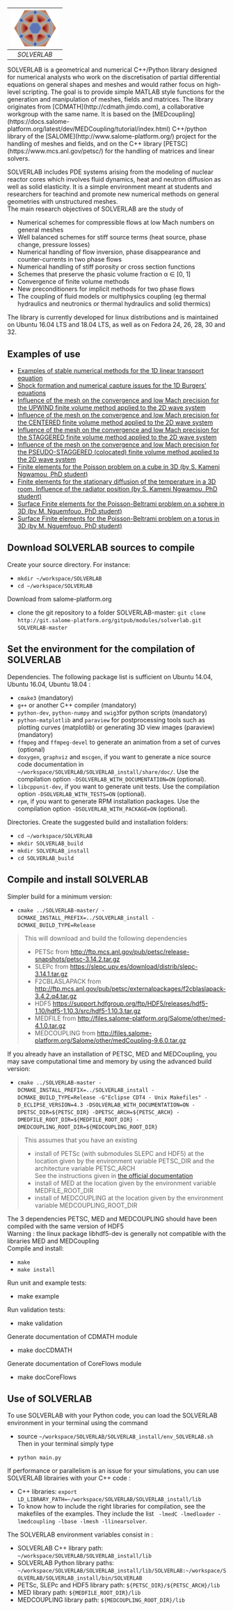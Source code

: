 </center>

| ![logo](logoSOLVERLAB.png) |
|:--:|
| *SOLVERLAB* |

</center>
SOLVERLAB is a geometrical and numerical C++/Python library designed for numerical analysts who work on the discretisation of partial differential equations on general shapes and meshes and would rather focus on high-level scripting. The goal is to provide simple MATLAB style functions for the generation and manipulation of meshes, fields and matrices. The library originates from [CDMATH](http://cdmath.jimdo.com), a collaborative workgroup with the same name. It is based on the [MEDcoupling](https://docs.salome-platform.org/latest/dev/MEDCoupling/tutorial/index.html) C++/python library of the [SALOME](http://www.salome-platform.org/) project for the handling of meshes and fields, and on the C++ library [PETSC](https://www.mcs.anl.gov/petsc/) for the handling of matrices and linear solvers. 

SOLVERLAB includes PDE systems
arising from the modeling of nuclear reactor cores which involves fluid dynamics, heat and neutron diffusion as well as solid elasticity. It
is a simple environment meant at students and researchers for teachind and promote new numerical
methods on general geometries with unstructured meshes.  
The main research objectives of SOLVERLAB are the study of

- Numerical schemes for compressible flows at low Mach numbers on general meshes
- Well balanced schemes for stiff source terms (heat source, phase change, pressure losses)
- Numerical handling of flow inversion, phase disappearance and counter-currents in two phase flows
- Numerical handling of stiff porosity or cross section functions
- Schemes that preserve the phasic volume fraction α ∈ [0, 1]
- Convergence of finite volume methods
- New preconditioners for implicit methods for two phase flows
- The coupling of fluid models or multiphysics coupling (eg thermal hydraulics and neutronics or thermal hydraulics and solid thermics)

The library is currently developed for linux distributions and is maintained on Ubuntu 16.04 LTS and 18.04 LTS, as well as on Fedora 24, 26, 28, 30 and 32.

Examples of use
---------------
- [Examples of stable numerical methods for the 1D linear transport equation](CDMATH/tests/doc/1DTransportEquation/RegularGrid/TransportEquation1D_RegularGrid.ipynb)
- [Shock formation and numerical capture issues for the 1D Burgers' equations](CDMATH/tests/doc/1DBurgersEquation/BurgersEquation1D.ipynb)
- [Influence of the mesh on the convergence and low Mach precision for the UPWIND finite volume method applied to the 2D wave system](CDMATH/tests/doc/2DWaveSystemVF_stationary/Convergence_WaveSystem_Upwind_SQUARE.ipynb)
- [Influence of the mesh on the convergence and low Mach precision  for the CENTERED finite volume method applied to the 2D wave system](CDMATH/tests/doc/2DWaveSystemVF_stationary/Convergence_WaveSystem_Centered_SQUARE.ipynb)
- [Influence of the mesh on the convergence and low Mach precision  for the STAGGERED finite volume method applied to the 2D wave system](CDMATH/tests/doc/2DWaveSystemVF_stationary/Convergence_WaveSystem_Staggered_SQUARE_squares.ipynb)
- [Influence of the mesh on the convergence and low Mach precision  for the PSEUDO-STAGGERED (colocated) finite volume method applied to the 2D wave system](CDMATH/tests/doc/2DWaveSystemVF_stationary/Convergence_WaveSystem_PStag_SQUARE.ipynb)
- [Finite elements for the Poisson problem on a cube in 3D (by S. Kameni Ngwamou, PhD student)](CDMATH/tests/doc/3DPoissonEF/FiniteElements3DPoisson_CUBE.ipynb)
- [Finite elements for the stationary diffusion of the temperature in a 3D room. Influence of the radiator position (by S. Kameni Ngwamou, PhD student)](CDMATH/tests/doc/3DRoomCoolingEF/3DRoomCoolingEF.ipynb)
- [Surface Finite elements for the Poisson-Beltrami problem on a sphere in 3D (by M. Nguemfouo, PhD student)](CDMATH/tests/doc/3DPoissonSphereEF/SynthesisConvergenceFESphere.pdf)
- [Surface Finite elements for the Poisson-Beltrami problem on a torus in 3D (by M. Nguemfouo, PhD student)](CDMATH/tests/doc/3DPoissonTorusEF/SynthesisConvergenceFETorus.pdf)

Download SOLVERLAB sources to compile
----------------------------------

Create your source directory. For instance:
* `mkdir ~/workspace/SOLVERLAB`
* `cd ~/workspace/SOLVERLAB`

Download from salome-platform.org
* clone the git repository to a folder SOLVERLAB-master:  `git clone http://git.salome-platform.org/gitpub/modules/solverlab.git SOLVERLAB-master`


Set the environment for the compilation of SOLVERLAB
---------------------------------------------
Dependencies. The following package list is sufficient on Ubuntu 14.04, Ubuntu 16.04, Ubuntu 18.04 :

 - `cmake3` (mandatory)
 - `g++` or another C++ compiler (mandatory)
 - `python-dev`, `python-numpy` and `swig3`for python scripts (mandatory)
 - `python-matplotlib` and `paraview` for postprocessing tools such as plotting curves (matplotlib) or generating 3D view images (paraview) (mandatory)
 - `ffmpeg` and `ffmpeg-devel` to generate an animation from a set of curves (optional)
 - `doxygen`, `graphviz` and `mscgen`, if you want to generate a nice source code documentation in `~/workspace/SOLVERLAB/SOLVERLAB_install/share/doc/`. Use the compilation option `-DSOLVERLAB_WITH_DOCUMENTATION=ON` (optional).
 - `libcppunit-dev`, if you want to generate unit tests. Use the compilation option `-DSOLVERLAB_WITH_TESTS=ON` (optional).
 - `rpm`, if you want to generate RPM installation packages. Use the compilation option `-DSOLVERLAB_WITH_PACKAGE=ON` (optional).

Directories. Create the suggested build and installation folders:
* `cd ~/workspace/SOLVERLAB`
* `mkdir SOLVERLAB_build`
* `mkdir SOLVERLAB_install`
* `cd SOLVERLAB_build`


Compile and install SOLVERLAB
--------------------------
Simpler build for a minimum version:
* `cmake ../SOLVERLAB-master/ -DCMAKE_INSTALL_PREFIX=../SOLVERLAB_install -DCMAKE_BUILD_TYPE=Release `  
> This will download and build the following dependencies
> - PETSc from http://ftp.mcs.anl.gov/pub/petsc/release-snapshots/petsc-3.14.2.tar.gz
> - SLEPc from https://slepc.upv.es/download/distrib/slepc-3.14.1.tar.gz
> - F2CBLASLAPACK from http://ftp.mcs.anl.gov/pub/petsc/externalpackages/f2cblaslapack-3.4.2.q4.tar.gz
> - HDF5 https://support.hdfgroup.org/ftp/HDF5/releases/hdf5-1.10/hdf5-1.10.3/src/hdf5-1.10.3.tar.gz
> - MEDFILE from http://files.salome-platform.org/Salome/other/med-4.1.0.tar.gz
> - MEDCOUPLING from http://files.salome-platform.org/Salome/other/medCoupling-9.6.0.tar.gz

If you already have an installation of PETSC, MED and MEDCoupling, you may save computational time and memory by using the advanced build version:
* `cmake ../SOLVERLAB-master -DCMAKE_INSTALL_PREFIX=../SOLVERLAB_install -DCMAKE_BUILD_TYPE=Release -G"Eclipse CDT4 - Unix Makefiles" -D_ECLIPSE_VERSION=4.3 -DSOLVERLAB_WITH_DOCUMENTATION=ON -DPETSC_DIR=${PETSC_DIR} -DPETSC_ARCH=${PETSC_ARCH} -DMEDFILE_ROOT_DIR=${MEDFILE_ROOT_DIR} -DMEDCOUPLING_ROOT_DIR=${MEDCOUPLING_ROOT_DIR}`  
> This assumes that you have an existing 
> - install of PETSc (with submodules SLEPC and HDF5) at the location given by the environment variable PETSC_DIR and the architecture variable PETSC_ARCH  
> See the instructions given in [the official documentation](http://www.mcs.anl.gov/petsc/documentation/installation.html)
> - install of MED                                    at the location given by the environment variable MEDFILE_ROOT_DIR
> - install of MEDCOUPLING                            at the location given by the environment variable MEDCOUPLING_ROOT_DIR

The 3 dependencies PETSC, MED and MEDCOUPLING should have been compiled with the same version of HDF5  
Warning : the linux package libhdf5-dev is generally not compatible with the libraries MED and MEDCoupling  
Compile and install:
* `make`
* `make install`

Run unit and example tests:
* make example

Run validation tests:
* make validation

Generate documentation of CDMATH module
* make docCDMATH

Generate documentation of CoreFlows module
* make docCoreFlows

Use of SOLVERLAB
-------------

To use SOLVERLAB with your Python code, you can load the SOLVERLAB environment in your terminal using the command
 * source `~/workspace/SOLVERLAB/SOLVERLAB_install/env_SOLVERLAB.sh`
Then in your terminal simply type
- `python main.py `

If performance or parallelism is an issue for your simulations, you can use SOLVERLAB librairies with your C++ code :
 * C++ libraries: `export LD_LIBRARY_PATH=~/workspace/SOLVERLAB/SOLVERLAB_install/lib`
 * To know how to include the right libraries for compilation, see the makefiles of the examples. They include the list ` -lmedC -lmedloader -lmedcoupling -lbase -lmesh -llinearsolver`.

The SOLVERLAB environment variables consist in :
 * SOLVERLAB C++ library path: `~/workspace/SOLVERLAB/SOLVERLAB_install/lib`
 * SOLVERLAB Python library paths: `~/workspace/SOLVERLAB/SOLVERLAB_install/lib/SOLVERLAB:~/workspace/SOLVERLAB/SOLVERLAB_install/bin/SOLVERLAB`
 * PETSc, SLEPc and HDF5 library path: `${PETSC_DIR}/${PETSC_ARCH}/lib`
 * MED library path: `${MEDFILE_ROOT_DIR}/lib`
 * MEDCOUPLING library path: `${MEDCOUPLING_ROOT_DIR}/lib`

